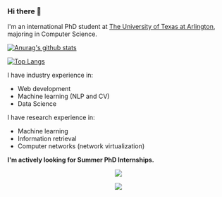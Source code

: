### Hi there 👋

I'm an international PhD student at [The University of Texas at Arlington](//uta.edu), majoring in Computer Science.

[![Anurag's github stats](https://github-readme-stats.vercel.app/api?username=munikarmanish&show_icons=true)](https://github.com/anuraghazra/github-readme-stats)

[![Top Langs](https://github-readme-stats.vercel.app/api/top-langs/?username=munikarmanish&show_icons=true&layout=compact&hide=coffeescript,postscript,css,html,javascript,jupyter%20notebook&langs_count=10)](https://github.com/anuraghazra/github-readme-stats)

I have industry experience in:
- Web development
- Machine learning (NLP and CV)
- Data Science

I have research experience in:
- Machine learning
- Information retrieval
- Computer networks (network virtualization)

**I'm actively looking for Summer PhD Internships.**

<p align='center'>
  <a href="//linkedin.com/in/munikarmanish">
    <img src="https://img.shields.io/badge/linkedin-%230077B5.svg?&style=for-the-badge&logo=linkedin&logoColor=white" />
  </a>
</p>
<p align='center'>
  <a href="//munikatmanish.github.io">
    <img src="https://img.shields.io/static/v1?label=Visit&message=Website&color=green" />
  </a>
</p>

<!--
**munikarmanish/munikarmanish** is a ✨ _special_ ✨ repository because its `README.md` (this file) appears on your GitHub profile.

Here are some ideas to get you started:

- 🔭 I’m currently working on ...
- 🌱 I’m currently learning ...
- 👯 I’m looking to collaborate on ...
- 🤔 I’m looking for help with ...
- 💬 Ask me about ...
- 📫 How to reach me: ...
- 😄 Pronouns: ...
- ⚡ Fun fact: ...
-->
